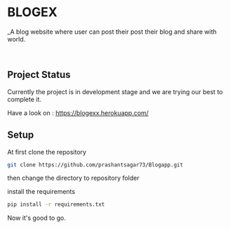 

# **BLOGEX**

_A blog website where user can post their post their blog and share with world.

<br>

## Project Status
Currently the project is in development stage and we are trying our best to complete it.<br>

Have a look on : https://blogexx.herokuapp.com/
<br>

## Setup

At first clone the repository

```bash
git clone https://github.com/prashantsagar73/Blogapp.git
```
then change the directory to repository folder

install the requirements
```bash
pip install -r requirements.txt
```
Now it's good to go.

<!-- ## Contributions
## License -->
